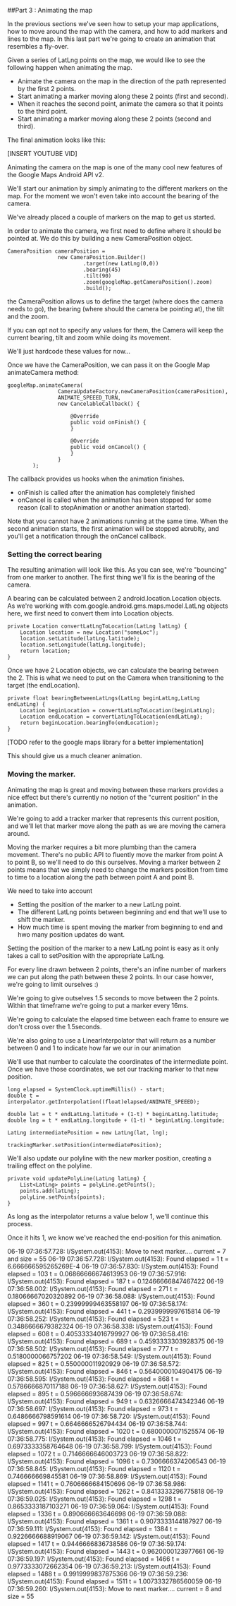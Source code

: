 ##Part 3 : Animating the map

In the previous sections we've seen how to setup your map applications, how to move around the map with the camera, and how to add markers and lines to the map.
In this last part we're going to create an animation that resembles a fly-over.

Given a series of LatLng points on the map, we would like to see the following happen when animating the map.

- Animate the camera on the map in the direction of the path represented by the first 2 points.
- Start animating a marker moving along these 2 points (first and second).
- When it reaches the second point, animate the camera so that it points to the third point.
- Start animating a marker moving along these 2 points (second and third).

The final animation looks like this:

[INSERT YOUTUBE VID]

Animating the camera on the map is one of the many cool new features of the Google Maps Android API v2.

We'll start our animation by simply animating to the different markers on the map. For the moment we won't even take into account the bearing of the camera.

We've already placed a couple of markers on the map to get us started.

In order to animate the camera, we first need to define where it should be pointed at. We do this by building a new CameraPosition object.

	CameraPosition cameraPosition =
					new CameraPosition.Builder()
							.target(new LatLng(0,0))
							.bearing(45)
							.tilt(90)
							.zoom(googleMap.getCameraPosition().zoom)
							.build();

the CameraPosition allows us to define the target (where does the camera needs to go), the bearing (where should the camera be pointing at), the tilt and the zoom.

If you can opt not to specify any values for them, the Camera will keep the current bearing, tilt and zoom while doing its movement.

We'll just hardcode these values for now...

Once we have the CameraPosition, we can pass it on the Google Map animateCamera method:

	googleMap.animateCamera(
					CameraUpdateFactory.newCameraPosition(cameraPosition), 
					ANIMATE_SPEEED_TURN,
					new CancelableCallback() {

						@Override
						public void onFinish() {
						}

						@Override
						public void onCancel() {
						}
					}
			);						

The callback provides us hooks when the animation finishes. 

- onFinish is called after the animation has completely finished
- onCancel is called when the animation has been stopped for some reason (call to stopAnimation or another animation started).

Note that you cannot have 2 animations running at the same time. When the second animation starts, the first animation will be stopped abrublty, and you'll get a notification through the onCancel callback.

### Setting the correct bearing

The resulting animation will look like this. As you can see, we're "bouncing" from one marker to another. The first thing we'll fix is the bearing of the camera.

A bearing can be calculated between 2 android.location.Location objects. As we're working with com.google.android.gms.maps.model.LatLng objects here, we first need to convert them into Location objects.

	private Location convertLatLngToLocation(LatLng latLng) {
		Location location = new Location("someLoc");
		location.setLatitude(latLng.latitude);
		location.setLongitude(latLng.longitude);
		return location;
	}

Once we have 2 Location objects, we can calculate the bearing between the 2. This is what we need to put on the Camera when transitioning to the target (the endLocation).

	private float bearingBetweenLatLngs(LatLng beginLatLng,LatLng endLatLng) {
		Location beginLocation = convertLatLngToLocation(beginLatLng);
		Location endLocation = convertLatLngToLocation(endLatLng);
		return beginLocation.bearingTo(endLocation);
	}
	
[TODO refer to the google maps library for a better implementation]

This should give us a much cleaner animation.

### Moving the marker.

Animating the map is great and moving between these markers provides a nice effect but
there's currently no notion of the "current position" in the animation.

We're going to add a tracker marker that represents this current position, and we'll let 
that marker move along the path as we are moving the camera around. 

Moving the marker requires a bit more plumbing than the camera movement. There's no public API to fluently move the marker from point A to point B, so we'll need to do this ourselves.
Moving a marker between 2 points means that we simply need to change the markers position from time to time to a location along the path between point A and point B.

We need to take into account

- Setting the position of the marker to a new LatLng point.
- The different LatLng points between beginning and end that we'll use to shift the marker.
- How much time is spent moving the marker from beginning to end and hwo many position updates do want.

Setting the position of the marker to a new LatLng point is easy as it only takes a call to setPosition with the appropriate LatLng. 


For every line drawn between 2 points, there's an infine number of markers we can put
along the path between these 2 points. 
In our case howver, we're going to limit ourselves :)

We're going to give outselves 1.5 seconds to move between the 2 points. 
Within that timeframe we're going to put a marker every 16ms.

We're going to calculate the elapsed time between each frame to ensure we don't 
cross over the 1.5seconds. 

We're also going to use a LinearInterpolator that will return as a number between 0 and 1 to indicate how far we our in our animation

We'll use that number to calculate the coordinates of the intermediate point.
Once we have those coordinates, we set our tracking marker to that new position.

	long elapsed = SystemClock.uptimeMillis() - start;
	double t = interpolator.getInterpolation((float)elapsed/ANIMATE_SPEEED);
	
	double lat = t * endLatLng.latitude + (1-t) * beginLatLng.latitude;
	double lng = t * endLatLng.longitude + (1-t) * beginLatLng.longitude;
				
	LatLng intermediatePosition = new LatLng(lat, lng);
			
	trackingMarker.setPosition(intermediatePosition);

We'll also update our polyline with the new marker position, creating a trailing effect on the polyline.

	private void updatePolyLine(LatLng latLng) {
		List<LatLng> points = polyLine.getPoints();
		points.add(latLng);
		polyLine.setPoints(points);
	}


As long as the interpolator returns a value below 1, we'll continue this process.

Once it hits 1, we know we've reached the end-position for this animation.				
			

06-19 07:36:57.728: I/System.out(4153): Move to next marker.... current = 7 and size = 55
06-19 07:36:57.728: I/System.out(4153): Found elapsed = 1 t = 6.666666595265269E-4
06-19 07:36:57.830: I/System.out(4153): Found elapsed = 103 t = 0.06866666674613953
06-19 07:36:57.916: I/System.out(4153): Found elapsed = 187 t = 0.12466666847467422
06-19 07:36:58.002: I/System.out(4153): Found elapsed = 271 t = 0.18066667020320892
06-19 07:36:58.088: I/System.out(4153): Found elapsed = 360 t = 0.23999999463558197
06-19 07:36:58.174: I/System.out(4153): Found elapsed = 441 t = 0.2939999997615814
06-19 07:36:58.252: I/System.out(4153): Found elapsed = 523 t = 0.3486666679382324
06-19 07:36:58.338: I/System.out(4153): Found elapsed = 608 t = 0.40533334016799927
06-19 07:36:58.416: I/System.out(4153): Found elapsed = 689 t = 0.4593333303928375
06-19 07:36:58.502: I/System.out(4153): Found elapsed = 777 t = 0.5180000066757202
06-19 07:36:58.549: I/System.out(4153): Found elapsed = 825 t = 0.550000011920929
06-19 07:36:58.572: I/System.out(4153): Found elapsed = 846 t = 0.5640000104904175
06-19 07:36:58.595: I/System.out(4153): Found elapsed = 868 t = 0.5786666870117188
06-19 07:36:58.627: I/System.out(4153): Found elapsed = 895 t = 0.596666693687439
06-19 07:36:58.674: I/System.out(4153): Found elapsed = 949 t = 0.6326666474342346
06-19 07:36:58.697: I/System.out(4153): Found elapsed = 973 t = 0.6486666798591614
06-19 07:36:58.720: I/System.out(4153): Found elapsed = 997 t = 0.6646666526794434
06-19 07:36:58.744: I/System.out(4153): Found elapsed = 1020 t = 0.6800000071525574
06-19 07:36:58.775: I/System.out(4153): Found elapsed = 1046 t = 0.6973333358764648
06-19 07:36:58.799: I/System.out(4153): Found elapsed = 1072 t = 0.7146666646003723
06-19 07:36:58.822: I/System.out(4153): Found elapsed = 1096 t = 0.7306666374206543
06-19 07:36:58.845: I/System.out(4153): Found elapsed = 1120 t = 0.746666669845581
06-19 07:36:58.869: I/System.out(4153): Found elapsed = 1141 t = 0.7606666684150696
06-19 07:36:58.986: I/System.out(4153): Found elapsed = 1262 t = 0.8413333296775818
06-19 07:36:59.025: I/System.out(4153): Found elapsed = 1298 t = 0.8653333187103271
06-19 07:36:59.064: I/System.out(4153): Found elapsed = 1336 t = 0.890666663646698
06-19 07:36:59.088: I/System.out(4153): Found elapsed = 1361 t = 0.9073333144187927
06-19 07:36:59.111: I/System.out(4153): Found elapsed = 1384 t = 0.9226666688919067
06-19 07:36:59.142: I/System.out(4153): Found elapsed = 1417 t = 0.9446666836738586
06-19 07:36:59.174: I/System.out(4153): Found elapsed = 1443 t = 0.9620000123977661
06-19 07:36:59.197: I/System.out(4153): Found elapsed = 1466 t = 0.9773333072662354
06-19 07:36:59.213: I/System.out(4153): Found elapsed = 1488 t = 0.9919999837875366
06-19 07:36:59.236: I/System.out(4153): Found elapsed = 1511 t = 1.0073332786560059
06-19 07:36:59.260: I/System.out(4153): Move to next marker.... current = 8 and size = 55


